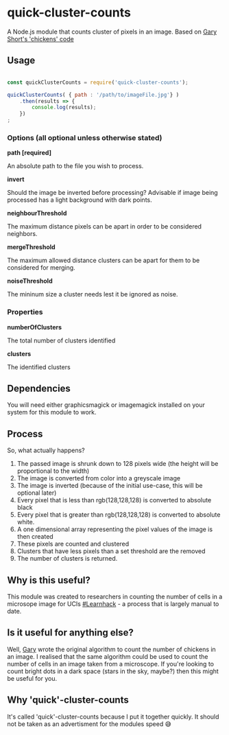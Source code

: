 # quick-cluster-counts
A Node.js module that counts cluster of pixels in an image. Based on [Gary Short's 'chickens' code](https://github.com/garyshort/chickens)

## Usage

```JavaScript

const quickClusterCounts = require('quick-cluster-counts');

quickClusterCounts( { path : '/path/to/imageFile.jpg'} )
    .then(results => {
        console.log(results);
    })
;

```

### Options (all optional unless otherwise stated)

**path <STRING>[required]**

An absolute path to the file you wish to process.

**invert <BOOLEAN>**

Should the image be inverted before processing? Advisable if image being processed has a light background with dark points.

**neighbourThreshold <Number>**

The maximum distance pixels can be apart in order to be considered neighbors.

**mergeThreshold <Number>**

The maximum allowed distance clusters can be apart for them to be considered for merging.

**noiseThreshold <Number>**

The mininum size a cluster needs lest it be ignored as noise.

### Properties

**numberOfClusters**

The total number of clusters identified

**clusters**

The identified clusters

## Dependencies

You will need either graphicsmagick or imagemagick installed on your system for this module to work.

## Process

So, what actually happens? 

1. The passed image is shrunk down to 128 pixels wide (the height will be proportional to the width)
2. The image is converted from color into a greyscale image
3. The image is inverted (because of the initial use-case, this will be optional later)
4. Every pixel that is less than rgb(128,128,128) is converted to absolute black
5. Every pixel that is greater than rgb(128,128,128) is converted to absolute white.
6. A one dimensional array representing the pixel values of the image is then created
7. These pixels are counted and clustered 
8. Clusters that have less pixels than a set threshold are the removed
9. The number of clusters is returned.

## Why is this useful?

This module was created to researchers in counting the number of cells in a microsope image for UCls [#Learnhack](http://learnhack.it) - a process that is largely manual to date. 

## Is it useful for anything else?
Well, [Gary](https://twitter.com/garyshort) wrote the original algorithm to count the number of chickens in an image. I realised that the same algorithm could be used to count the number of cells in an image taken from a microscope. If you're looking to count bright dots in a dark space (stars in the sky, maybe?) then this might be useful for you.

## Why 'quick'-cluster-counts

It's called 'quick'-cluster-counts because I put it together quickly. It should not be taken as an advertisment for the modules speed 😅